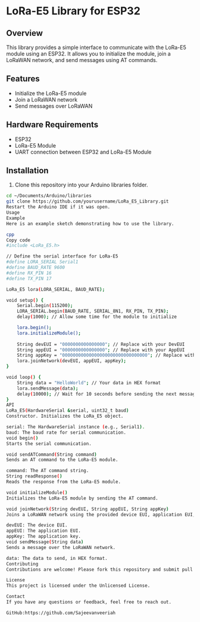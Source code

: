 # LoRa-E5 Library for ESP32

## Overview

This library provides a simple interface to communicate with the LoRa-E5 module using an ESP32. It allows you to initialize the module, join a LoRaWAN network, and send messages using AT commands.

## Features

- Initialize the LoRa-E5 module
- Join a LoRaWAN network
- Send messages over LoRaWAN

## Hardware Requirements

- ESP32
- LoRa-E5 Module
- UART connection between ESP32 and LoRa-E5 Module

## Installation

1. Clone this repository into your Arduino libraries folder.

```bash
cd ~/Documents/Arduino/libraries
git clone https://github.com/yourusername/LoRa_E5_Library.git
Restart the Arduino IDE if it was open.
Usage
Example
Here is an example sketch demonstrating how to use the library.

cpp
Copy code
#include <LoRa_E5.h>

// Define the serial interface for LoRa-E5
#define LORA_SERIAL Serial1
#define BAUD_RATE 9600
#define RX_PIN 16
#define TX_PIN 17

LoRa_E5 lora(LORA_SERIAL, BAUD_RATE);

void setup() {
    Serial.begin(115200);
    LORA_SERIAL.begin(BAUD_RATE, SERIAL_8N1, RX_PIN, TX_PIN);
    delay(1000); // Allow some time for the module to initialize

    lora.begin();
    lora.initializeModule();
    
    String devEUI = "0000000000000000"; // Replace with your DevEUI
    String appEUI = "0000000000000000"; // Replace with your AppEUI
    String appKey = "00000000000000000000000000000000"; // Replace with your AppKey
    lora.joinNetwork(devEUI, appEUI, appKey);
}

void loop() {
    String data = "HelloWorld"; // Your data in HEX format
    lora.sendMessage(data);
    delay(10000); // Wait for 10 seconds before sending the next message
}
API
LoRa_E5(HardwareSerial &serial, uint32_t baud)
Constructor. Initializes the LoRa_E5 object.

serial: The HardwareSerial instance (e.g., Serial1).
baud: The baud rate for serial communication.
void begin()
Starts the serial communication.

void sendATCommand(String command)
Sends an AT command to the LoRa-E5 module.

command: The AT command string.
String readResponse()
Reads the response from the LoRa-E5 module.

void initializeModule()
Initializes the LoRa-E5 module by sending the AT command.

void joinNetwork(String devEUI, String appEUI, String appKey)
Joins a LoRaWAN network using the provided device EUI, application EUI, and application key.

devEUI: The device EUI.
appEUI: The application EUI.
appKey: The application key.
void sendMessage(String data)
Sends a message over the LoRaWAN network.

data: The data to send, in HEX format.
Contributing
Contributions are welcome! Please fork this repository and submit pull requests.

License
This project is licensed under the Unlicensed License.

Contact
If you have any questions or feedback, feel free to reach out.

GitHub:https://github.com/Sajeevanveeriah
